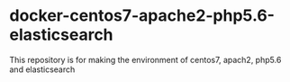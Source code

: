 # docker-centos7-apache2-php5.6-elasticsearch
This repository is for making the environment of centos7, apach2, php5.6 and elasticsearch
